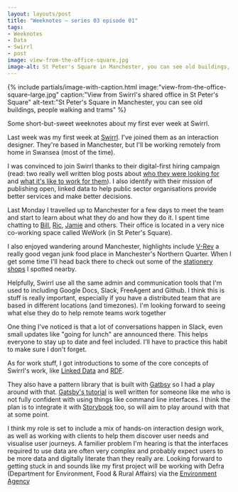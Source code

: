 ```yaml
---
layout: layouts/post
title: "Weeknotes – series 03 episode 01"
tags:
- Weeknotes
- Data
- Swirrl
- post
image: view-from-the-office-square.jpg
image-alt: St Peter's Square in Manchester, you can see old buildings, people walking and trams
---
```


{% include partials/image-with-caption.html
  image:"view-from-the-office-square-large.jpg"
  caption:"View from Swirrl's shared office in St Peter's Square"
  alt-text:"St Peter's Square in Manchester, you can see old buildings, people walking and trams"
  %}

<p>Some short-but-sweet weeknotes about my first ever week at Swirrl.</p>

Last week was my first week at [Swirrl](http://www.swirrl.com/). I've joined them as an interaction designer. They're based in Manchester, but I'll be working remotely from home in Swansea (most of the time).

I was convinced to join Swirrl thanks to their digital-first hiring campaign (read: two really well written blog posts about [who they were looking for](https://medium.swirrl.com/swirrl-is-hiring-ed456c08b78b) and [what it's like to work for them](https://medium.swirrl.com/whats-it-like-working-at-swirrl-b9972a703778)). I also identify with their mission of publishing open, linked data to help public sector organisations provide better services and make better decisions.

Last Monday I travelled up to Manchester for a few days to meet the team and start to learn about what they do and how they do it. I spent time chatting to [Bill](https://twitter.com/billroberts), [Ric](https://twitter.com/RicRoberts), [Jamie](https://twitter.com/northernjamie) and others. Their office is located in a very nice co-working space called WeWork (in St Peter's Square).

I also enjoyed wandering around Manchester, highlights include [V-Rev](https://vrevmcr.co.uk/) a really good vegan junk food place in Manchester's Northern Quarter. When I get some time I'll head back there to check out some of the [stationery shops](http://www.manchestersfinest.com/manchester/northern-quarter/magma/) I spotted nearby.

Helpfully, Swirrl use all the same admin and communication tools that I'm used to including Google Docs, Slack, FreeAgent and Github. I think this is stuff is really important, especially if you have a distributed team that are based in different locations (and timezones). I'm looking forward to seeing what else they do to help remote teams work together

One thing I've noticed is that a lot of conversations happen in Slack, even small updates like "going for lunch" are announced there. This helps everyone to stay up to date and feel included. I'll have to practice this habit to make sure I don't forget.

As for work stuff, I got introductions to some of the core concepts of Swirrl's work, like [Linked Data](https://www.w3.org/standards/semanticweb/data) and [RDF](https://en.wikipedia.org/wiki/Resource_Description_Framework).

They also have a pattern library that is built with [Gatbsy](https://www.gatsbyjs.org/) so I had a play around with that. [Gatsby's tutorial](https://www.gatsbyjs.org/tutorial/part-zero/) is well written for someone like me who is not fully confident with using things like command line interfaces. I think the plan is to integrate it with [Storybook](https://storybook.js.org/) too, so will aim to play around with that at some point.

I think my role is set to include a mix of hands-on interaction design work, as well as working with clients to help them discover user needs and visualise user journeys. A familier problem I'm hearing is that the interfaces required to use data are often very complex and probably expect users to be more data and digitally literate than they really are. Looking forward to getting stuck in and sounds like my first project will be working with Defra (Department for Environment, Food & Rural Affairs) via the [Environment Agency](https://twitter.com/EnvAgency)